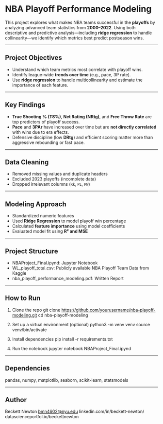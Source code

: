 # NBA Playoff Performance Modeling

This project explores what makes NBA teams successful in the **playoffs** by analyzing advanced team statistics from **2000–2022**. Using both descriptive and predictive analysis—including **ridge regression** to handle collinearity—we identify which metrics best predict postseason wins.

---

## Project Objectives

- Understand which team metrics most correlate with playoff wins.
- Identify league-wide **trends over time** (e.g., pace, 3P rate).
- Use **ridge regression** to handle multicollinearity and estimate the importance of each feature.

---

## Key Findings

- **True Shooting % (TS%)**, **Net Rating (NRtg)**, and **Free Throw Rate** are top predictors of playoff success.
- **Pace** and **3PAr** have increased over time but are **not directly correlated** with wins due to era effects.
- Defensive discipline (low **DRtg**) and efficient scoring matter more than aggressive rebounding or fast pace.

---

## Data Cleaning

- Removed missing values and duplicate headers
- Excluded 2023 playoffs (incomplete data)
- Dropped irrelevant columns (`Rk`, `PL`, `PW`)

---

## Modeling Approach

- Standardized numeric features
- Used **Ridge Regression** to model playoff win percentage
- Calculated **feature importance** using model coefficients
- Evaluated model fit using **R² and MSE**

---

## Project Structure

- NBAProject_Final.ipynd: Jupyter Notebook
- WL_playoff_total.csv: Publicly available NBA Playoff Team Data from Kaggle
- nba_playoff_performance_modeling.pdf: Written Report

---

## How to Run

1. Clone the repo
git clone https://github.com/yourusername/nba-playoff-modeling.git
cd nba-playoff-modeling

2. Set up a virtual environment (optional)
python3 -m venv venv
source venv/bin/activate

3. Install dependencies
pip install -r requirements.txt

4. Run the notebook
jupyter notebook NBAProject_Final.ipynd

---

## Dependencies

pandas, numpy, matplotlib, seaborn, scikit-learn, statsmodels

---

## Author
Beckett Newton
bmn4602@nyu.edu
linkedin.com/in/beckett-newton/
datascienceportfol.io/beckettnewton
